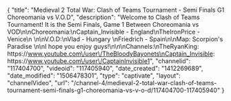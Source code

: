 {
    "title": "Medieval 2 Total War: Clash of Teams Tournament - Semi Finals G1 Choreomania vs V.O.D",
    "description": "Welcome to Clash of Teams Tournament!  It is the Semi Finals, Game 1 Between Choreomania vs VOD\n\nChoreomania:\nCaptain_Invisible - England\nTheIronPrice - Venice\n \n\nV.O.D:\nVlad - Hungary \nFriedrich - Spain\n\nMap: Scorpion's Paradise  \n\nI hope you enjoy guys!\n\n\nChannels:\nTheRyanKing: https:\/\/www.youtube.com\/user\/TheBloodyBayonets\nCaptain_Invisible: https:\/\/www.youtube.com\/user\/CaptainInvisible1",
    "channelid": "117404700",
    "videoid": "117405940",
    "date_created": "1412269689",
    "date_modified": "1506478301",
    "type": "captivate",
    "layout": "channelVideo",
    "url": "\/channel-4\/medieval-2-total-war-clash-of-teams-tournament-semi-finals-g1-choreomania-vs-v-o-d\/117404700-117405940"
}